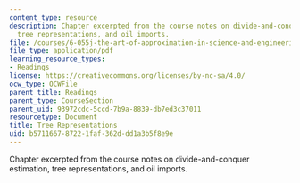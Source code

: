```yaml
---
content_type: resource
description: Chapter excerpted from the course notes on divide-and-conquer estimation,
  tree representations, and oil imports.
file: /courses/6-055j-the-art-of-approximation-in-science-and-engineering-spring-2008/b571166787221faf362ddd1a3b5f8e9e_feb08a.pdf
file_type: application/pdf
learning_resource_types:
- Readings
license: https://creativecommons.org/licenses/by-nc-sa/4.0/
ocw_type: OCWFile
parent_title: Readings
parent_type: CourseSection
parent_uid: 93972cdc-5ccd-7b9a-8839-db7ed3c37011
resourcetype: Document
title: Tree Representations
uid: b5711667-8722-1faf-362d-dd1a3b5f8e9e
---
```

Chapter excerpted from the course notes on divide-and-conquer estimation, tree representations, and oil imports.